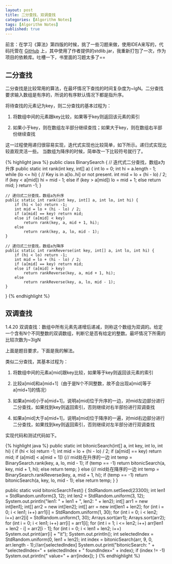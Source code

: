 ```yaml
---
layout: post
title: 二分查找、双调查找
categories: [Algorithm Notes]
tags: [Algorithm Notes]
published: true
---
```


前言：在学习《算法》第四版的时候，挑了一些习题来做，使用IDEA来写的，代码托管在 [GitHub](https://github.com/NathanLvzs/AlgoPractice) 上，其中使用了作者提供的stdlib.jar，我重新打包了一次，作为项目的依赖库。吐槽一下，书里面的习题太多了==

## 二分查找

二分查找是比较常用的算法，在最坏情况下查找的时间复杂度为~lgN。二分查找要求输入数组是有序的，所说的有序默认情况下都是指升序。

将待查找的元素记为key，则二分查找的基本过程为：

1. 将数组中间的元素跟key比较，如果等于key则返回该元素的索引

2. 如果小于key，则在数组左半部分继续查找；如果大于key，则在数组右半部份继续查找

这一过程使用递归很容易实现，迭代式实现也比较简单，如下所示。递归式实现比较直观灵活一些。
当数组为降序的时候，简单改一下比较符号就行了。

{% highlight java %}
public class BinarySearch {
    // 迭代式二分查找，数组a为升序
    public static int rank(int key, int[] a) {
        int lo = 0;
        int hi = a.length - 1;
        while (lo <= hi) {
            // Key is in a[lo..hi] or not present.
            int mid = lo + (hi - lo) / 2;
            if (key < a[mid]) hi = mid - 1;
            else if (key > a[mid]) lo = mid + 1;
            else return mid;
        }
        return -1;
    }

	// 递归式二分查找，数组a为升序
    public static int rank(int key, int[] a, int lo, int hi) {
        if (hi < lo) return -1;
        int mid = lo + (hi - lo) / 2;
        if (a[mid] == key) return mid;
        else if (a[mid] < key)
            return rank(key, a, mid + 1, hi);
        else
            return rank(key, a, lo, mid - 1);
    }

    // 递归式二分查找，数组a为降序
    public static int rankReverse(int key, int[] a, int lo, int hi) {
        if (hi < lo) return -1;
        int mid = lo + (hi - lo) / 2;
        if (a[mid] == key) return mid;
        else if (a[mid] > key)
            return rankReverse(key, a, mid + 1, hi);
        else
            return rankReverse(key, a, lo, mid - 1);
    }
}
{% endhighlight %}



## 双调查找

1.4.20 双调查找：数组中所有元素先递增后递减，则称这个数组为双调的。给定一个含有N个不同整数的双调数组，判断它是否有给定的整数。最坏情况下所需的比较次数为~3lgN

上面是题目要求，下面是我的解法。

类似二分查找，其基本过程为：

1. 将数组中间的元素a[mid]跟key比较，如果等于key则返回该元素的索引

2. 比较a[mid]和a[mid+1]（由于是N个不同整数，故不会出现a[mid]等于a[mid+1]的情况）

3. 如果a[mid]小于a[mid+1]，说明a[mid]位于升序的一边，对mid左边部分进行二分查找，如果找到key则返回索引，否则继续对右半部份进行双调查找

4. 如果a[mid]大于a[mid+1]，说明a[mid]位于降序的一遍，对mid右边部分进行二分查找，如果找到key则返回索引，否则继续对左半部分进行双调查找


实现代码和测试代码如下。

{% highlight java %}
public static int bitonicSearch(int[] a, int key, int lo, int hi) {
    if (hi < lo) return -1;
    int mid = lo + (hi - lo) / 2;
    if (a[mid] == key) return mid;
    if (a[mid] < a[mid + 1]) {// mid处在升序的一边
        int temp = BinarySearch.rank(key, a, lo, mid - 1);
        if (temp == -1)
            return bitonicSearch(a, key, mid + 1, hi);
        else return temp;
    }
    else {// mid处在降序的一边
        int temp = BinarySearch.rankReverse(key, a, mid + 1, hi);
        if (temp == -1)
            return bitonicSearch(a, key, lo, mid - 1);
        else return temp;
    }
}

public static void bitonicSearchTest() {
    StdRandom.setSeed(23300);
    int len1 = StdRandom.uniform(3, 12);
    int len2 = StdRandom.uniform(3, 12);
    System.out.println("len1: " + len1 + ", len2: " + len2);
    int[] arr1 = new int[len1];
    int[] arr2 = new int[len2];
    int[] arr = new int[len1 + len2];
    for (int i = 0; i < len1; i++)
        arr1[i] = StdRandom.uniform(1, 30);
    for (int i = 0; i < len2; i++)
        arr2[i] = StdRandom.uniform(1, 30);
    Arrays.sort(arr1);
    Arrays.sort(arr2);
    for (int i = 0; i < len1; i++)
        arr[i] = arr1[i];
    for (int i = 1; i <= len2; i++)
        arr[len1 + len2 - i] = arr2[i - 1];
    for (int i = 0; i < len1 + len2; i++)
        System.out.print(arr[i] + "\t");
    System.out.println();
    int selectedIndex = StdRandom.uniform(0, len1 + len2);
    int index = bitonicSearch(arr, 9, 0, arr.length - 1);//arr[selectedIndex]
    System.out.print("bitonicSearch: " + "selectedIndex=" + selectedIndex + " foundIndex=" + index);
    if (index != -1)
        System.out.println(" value=" + arr[index]);
}
{% endhighlight %}





